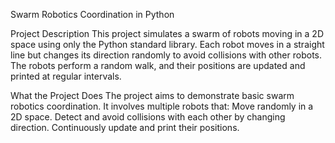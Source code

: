 Swarm Robotics Coordination in Python


Project Description
  This project simulates a swarm of robots moving in a 2D space using only the Python standard library. Each robot moves in a       straight line but changes its direction randomly to avoid collisions with other robots. The robots perform a random walk, and    their positions are updated and printed at regular intervals.

What the Project Does
The project aims to demonstrate basic swarm robotics coordination. It involves multiple robots that:
  Move randomly in a 2D space.
  Detect and avoid collisions with each other by changing direction.
  Continuously update and print their positions.
